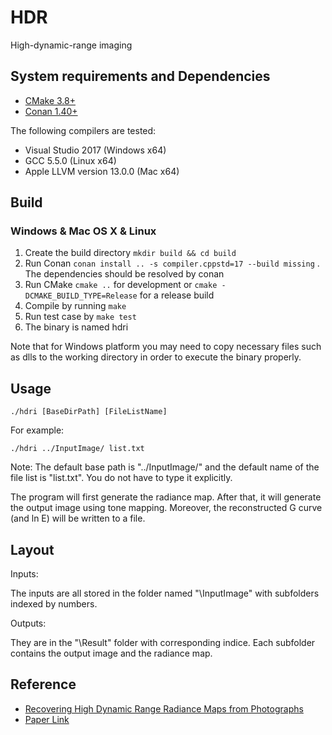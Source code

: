 # HDR
High-dynamic-range imaging


## System requirements and Dependencies

- [CMake 3.8+](https://cmake.org/)
- [Conan 1.40+](https://conan.io/)

The following compilers are tested:

- Visual Studio 2017 (Windows x64)
- GCC 5.5.0 (Linux x64)
- Apple LLVM version 13.0.0 (Mac x64)

## Build

### Windows & Mac OS X & Linux

1. Create the build directory `mkdir build && cd build`
2. Run Conan `conan install .. -s compiler.cppstd=17 --build missing` . The dependencies should be resolved by conan
3. Run CMake `cmake ..` for development or `cmake -DCMAKE_BUILD_TYPE=Release` for a release build
4. Compile by running `make`
5. Run test case by `make test`
6. The binary is named hdri

Note that for Windows platform you may need to copy necessary files such as dlls to the working directory in order to execute the binary properly.


## Usage

`./hdri [BaseDirPath] [FileListName]`

For example:

`./hdri ../InputImage/ list.txt`

Note: The default base path is "../InputImage/" and the default name of the file list is "list.txt". You do not have to type it explicitly.

The program will first generate the radiance map. After that, it will generate the output image using tone mapping.
Moreover, the reconstructed G curve (and ln E) will be written to a file.


## Layout

Inputs:

The inputs are all stored in the folder named "\InputImage" with subfolders indexed by numbers.

Outputs:

They are in the "\Result" folder with corresponding indice. Each subfolder contains the output image and the radiance map.


## Reference

- [Recovering High Dynamic Range Radiance Maps from Photographs](http://www.pauldebevec.com/Research/HDR/)
- [Paper Link](https://dl.acm.org/citation.cfm?id=258884)
